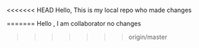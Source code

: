 <<<<<<< HEAD
Hello, This is my local repo who made changes

=======
Hello , I am collaborator no changes
>>>>>>> origin/master
